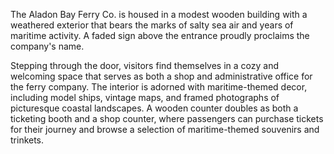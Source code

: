 The Aladon Bay Ferry Co. is housed in a modest wooden building with a weathered exterior that bears the marks of salty sea air and years of maritime activity. A faded sign above the entrance proudly proclaims the company's name.

Stepping through the door, visitors find themselves in a cozy and welcoming space that serves as both a shop and administrative office for the ferry company. The interior is adorned with maritime-themed decor, including model ships, vintage maps, and framed photographs of picturesque coastal landscapes. A wooden counter doubles as both a ticketing booth and a shop counter, where passengers can purchase tickets for their journey and browse a selection of maritime-themed souvenirs and trinkets.